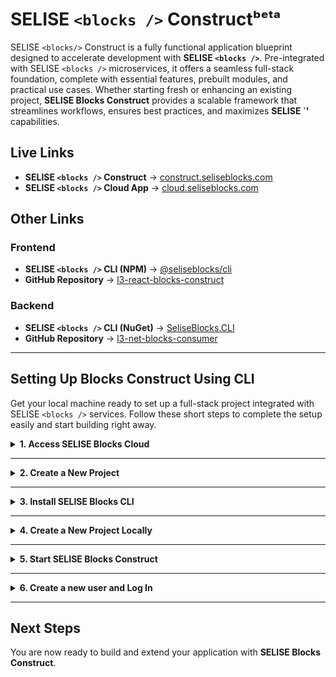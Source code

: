 # SELISE `<blocks />` Constructᵇᵉᵗᵃ

SELISE `<blocks/>` Construct is a fully functional application blueprint designed to accelerate development with **SELISE `<blocks />`**. Pre-integrated with SELISE `<blocks />` microservices, it offers a seamless full-stack foundation, complete with essential features, prebuilt modules, and practical use cases. Whether starting fresh or enhancing an existing project, **SELISE Blocks Construct** provides a scalable framework that streamlines workflows, ensures best practices, and maximizes **SELISE `<blocks />'** capabilities.

## Live Links

- **SELISE `<blocks />` Construct** → [construct.seliseblocks.com](https://construct.seliseblocks.com)
- **SELISE `<blocks />` Cloud App** → [cloud.seliseblocks.com](https://cloud.seliseblocks.com)

## Other Links

### Frontend

- **SELISE `<blocks />` CLI (NPM)** → [@seliseblocks/cli](https://www.npmjs.com/package/@seliseblocks/cli)
- **GitHub Repository** → [l3-react-blocks-construct](https://github.com/SELISEdigitalplatforms/l3-react-blocks-construct)

### Backend

- **SELISE `<blocks />` CLI (NuGet)** → [SeliseBlocks.CLI](https://www.nuget.org/packages/SeliseBlocks.CLI)
- **GitHub Repository** → [l3-net-blocks-consumer](https://github.com/SELISEdigitalplatforms/l3-net-blocks-consumer)

---

## Setting Up Blocks Construct Using CLI

Get your local machine ready to set up a full-stack project integrated with SELISE `<blocks />` services. Follow these short steps to complete the setup easily and start building right away.

<details>
  <summary><strong>1. Access SELISE Blocks Cloud </strong></summary>

### Go to Blocks Cloud
Use Blocks Cloud to manage projects and configure domains.

1. In your browser, go to [SELISE `<blocks />` Cloud App](https://cloud.seliseblocks.com).

### Create an Account
Sign up to get started with SELISE `<blocks />`.

1. Click **Sign Up** and follow the instructions to create an account.
2. Once registered, log in with your credentials.

### Access the Console
Manage your projects from one place.

1. After logging in, you will land on the **Console** where you can manage projects.

</details>

---

<details>
  <summary><strong>2. Create a New Project</strong></summary>

### Before You Begin
Make sure you have a registered domain and access to its DNS settings.

### Create Your Project
Set up a new project in the Cloud Console.

1. In the **Console**, click **Create New Project**.
2. Enter a **unique project name**.
3. Select an **environment**:
   - Choose either **Sandbox** or **Production**.
   - The page will expand to display the **domain input field**.
4. (Optional) Enable **Cookie Domain**:
   - Check the box to see the **cookie domain in use**.
   - Follow the provided instructions for DNS settings.
5. Click **Create** to initialize the project.
6. The Console will update to display your project.

</details>

---

<details>
  <summary><strong>3. Install SELISE Blocks CLI</strong></summary>

### Check System Requirements
Make sure you have the following tools installed:

- **Node.js (v20.x or later)** → [Download Node.js](https://nodejs.org/en/download)
- **NVM (Node Version Manager)** → [Install NVM](https://www.freecodecamp.org/news/how-to-install-node-in-your-machines-macos-linux-windows/)
- **Git** → [Download Git](https://git-scm.com/downloads)

### Install SELISE Blocks CLI
Install the CLI globally to easily scaffold your projects.

```sh
npm install -g @seliseblocks/cli
```
If you encounter permission issues on Linux/macOS:
```sh
sudo npm install -g @seliseblocks/cli
```

### Verify Installation
Check if the CLI was installed successfully.

```sh
blocks
```

To check the installed version:
```sh
blocks v
```

</details>

---

<details>
  <summary><strong>4. Create a New Project Locally</strong></summary>

### Initialize the Project
Use the CLI to set up your project structure and download the codebase.

```sh
blocks new <platform> <folder-name>
```
- Replace `<platform>` with either `web`, `mobile`, or `flutter`.
- Replace `<folder-name>` with your preferred local folder name.

For example, to create a web project in a folder named 'my-project', your command line should look like this `blocks new web 'my-project'`

### Enter Project Details
During setup, the CLI will ask for:

1. **Project Name** – Enter the project name you used earlier when creating the project on Blocks Cloud.
2. **Domain** – The domain you registered earlier.
3. **Project Key** – Copy it from your Project Dashboard.
4. **Cookie Settings** – Enable or disable cookie support as needed.

</details>

---

<details>
  <summary><strong>5. Start SELISE Blocks Construct</strong></summary>

### Navigate to the Project Directory
Move into your project's folder.

```sh
cd <folder-name>
```
Replace `<folder-name>` with your project's folder name.

### Start the Application Locally
Run the following command to start the project:

```sh
npm start
```

### Run Using Your Application Domain
To simulate production locally:

1. **Update your machine’s hosts file**  
   Add a static entry to your hosts file to point your domain to localhost.  
   [See instructions](https://www.manageengine.com/network-monitoring/how-to/how-to-add-static-entry.html).

2. **(Optional) Set up Google reCAPTCHA**  
   To add reCAPTCHA protection, follow these quick steps or skip to the command below:

   - Go to the [Google reCAPTCHA Admin Console](https://www.google.com/recaptcha/admin/create).
   - Create a new site and configure it based on your domain.
   - After setup:
     - Copy the **Site Key** from the *Frontend Configuration*.
     - Copy the **Secret Key** from the *Backend Configuration*.
   - Go to Cloud and navigate to your project from the console. From there, navigate to **Services > CAPTCHA**.
   - Create a new configuration and select Google reCAPTCHA.
   - Paste the **Site Key** and **Secret Key** you generated, in the fields.
   - Update your local project’s configuration file with the **Site Key**.

Then, run:

```sh
npm run start:local
```

You should now see the login page.

</details>

---

<details>
  <summary><strong>6. Create a new user and Log In</strong></summary>

### Create a User on Cloud
You’ll need at least one user account to access the application.

1. Invite a new user from the **User Management Service** on Cloud.
2. The invited user will receive an email to activate the account.
3. After activation, the user can set a password.

### Log In to SELISE Blocks Construct
Open your browser:
- Go to your application’s domain or use `localhost` if running locally.
- Enter your credentials to log in.

</details>

---

## Next Steps
You are now ready to build and extend your application with **SELISE Blocks Construct**.
